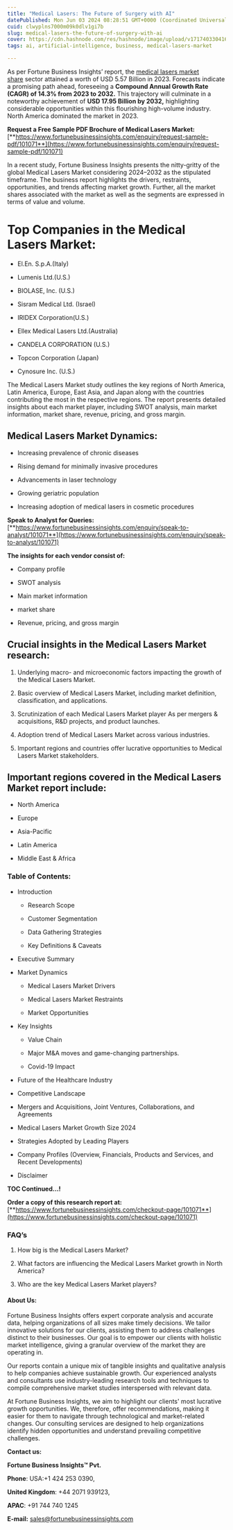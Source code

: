 ```yaml
---
title: "Medical Lasers: The Future of Surgery with AI"
datePublished: Mon Jun 03 2024 08:28:51 GMT+0000 (Coordinated Universal Time)
cuid: clwyplns7000m09k0dlv1gi7b
slug: medical-lasers-the-future-of-surgery-with-ai
cover: https://cdn.hashnode.com/res/hashnode/image/upload/v1717403304163/f625bbe3-fe7c-4e9b-a647-c706ec3db04a.png
tags: ai, artificial-intelligence, business, medical-lasers-market

---
```


As per Fortune Business Insights’ report, the [medical lasers market share](https://www.fortunebusinessinsights.com/industry-reports/medical-lasers-market-101071) sector attained a worth of USD 5.57 Billion in 2023. Forecasts indicate a promising path ahead, foreseeing a **Compound Annual Growth Rate (CAGR) of 14.3% from 2023 to 2032.** This trajectory will culminate in a noteworthy achievement of **USD 17.95 Billion by 2032,** highlighting considerable opportunities within this flourishing high-volume industry. North America dominated the market in 2023.

**Request a Free Sample PDF Brochure of Medical Lasers Market:** [**https://www.fortunebusinessinsights.com/enquiry/request-sample-pdf/101071**](https://www.fortunebusinessinsights.com/enquiry/request-sample-pdf/101071)

In a recent study, Fortune Business Insights presents the nitty-gritty of the global Medical Lasers Market considering 2024–2032 as the stipulated timeframe. The business report highlights the drivers, restraints, opportunities, and trends affecting market growth. Further, all the market shares associated with the market as well as the segments are expressed in terms of value and volume.

# **Top Companies in the Medical Lasers Market:**

* El.En. S.p.A.(Italy)
    
* Lumenis Ltd.(U.S.)
    
* BIOLASE, Inc. (U.S.)
    
* Sisram Medical Ltd. (Israel)
    
* IRIDEX Corporation(U.S.)
    
* Ellex Medical Lasers Ltd.(Australia)
    
* CANDELA CORPORATION (U.S.)
    
* Topcon Corporation (Japan)
    
* Cynosure Inc. (U.S.)
    

The Medical Lasers Market study outlines the key regions of North America, Latin America, Europe, East Asia, and Japan along with the countries contributing the most in the respective regions. The report presents detailed insights about each market player, including SWOT analysis, main market information, market share, revenue, pricing, and gross margin.

## Medical Lasers Market **Dynamics**:

* Increasing prevalence of chronic diseases
    
* Rising demand for minimally invasive procedures
    
* Advancements in laser technology
    
* Growing geriatric population
    
* Increasing adoption of medical lasers in cosmetic procedures
    

**Speak to Analyst for Queries:** [**https://www.fortunebusinessinsights.com/enquiry/speak-to-analyst/101071**](https://www.fortunebusinessinsights.com/enquiry/speak-to-analyst/101071)

**The insights for each vendor consist of:**

* Company profile
    
* SWOT analysis
    
* Main market information
    
* market share
    
* Revenue, pricing, and gross margin
    

## **Crucial insights in the Medical Lasers Market research:**

1. Underlying macro- and microeconomic factors impacting the growth of the Medical Lasers Market.
    
2. Basic overview of Medical Lasers Market, including market definition, classification, and applications.
    
3. Scrutinization of each Medical Lasers Market player As per mergers & acquisitions, R&D projects, and product launches.
    
4. Adoption trend of Medical Lasers Market across various industries.
    
5. Important regions and countries offer lucrative opportunities to Medical Lasers Market stakeholders.
    

## **Important regions covered in the Medical Lasers Market report include:**

* North America
    
* Europe
    
* Asia-Pacific
    
* Latin America
    
* Middle East & Africa
    

### **Table of Contents:**

* Introduction
    
    * Research Scope
        
    * Customer Segmentation
        
    * Data Gathering Strategies
        
    * Key Definitions & Caveats
        
* Executive Summary
    
* Market Dynamics
    
    * Medical Lasers Market Drivers
        
    * Medical Lasers Market Restraints
        
    * Market Opportunities
        
* Key Insights
    
    * Value Chain
        
    * Major M&A moves and game-changing partnerships.
        
    * Covid-19 Impact
        
* Future of the Healthcare Industry
    
* Competitive Landscape
    
* Mergers and Acquisitions, Joint Ventures, Collaborations, and Agreements
    
* Medical Lasers Market Growth Size 2024
    
* Strategies Adopted by Leading Players
    
* Company Profiles (Overview, Financials, Products and Services, and Recent Developments)
    
* Disclaimer
    

**TOC Continued…!**

**Order a copy of this research report at:** [**https://www.fortunebusinessinsights.com/checkout-page/101071**](https://www.fortunebusinessinsights.com/checkout-page/101071)

### **FAQ’s**

1. How big is the Medical Lasers Market?
    
2. What factors are influencing the Medical Lasers Market growth in North America?
    
3. Who are the key Medical Lasers Market players?
    

#### **About Us:**

Fortune Business Insights offers expert corporate analysis and accurate data, helping organizations of all sizes make timely decisions. We tailor innovative solutions for our clients, assisting them to address challenges distinct to their businesses. Our goal is to empower our clients with holistic market intelligence, giving a granular overview of the market they are operating in.

Our reports contain a unique mix of tangible insights and qualitative analysis to help companies achieve sustainable growth. Our experienced analysts and consultants use industry-leading research tools and techniques to compile comprehensive market studies interspersed with relevant data.

At Fortune Business Insights, we aim to highlight our clients' most lucrative growth opportunities. We, therefore, offer recommendations, making it easier for them to navigate through technological and market-related changes. Our consulting services are designed to help organizations identify hidden opportunities and understand prevailing competitive challenges.

**Contact us:**

**Fortune Business Insights™ Pvt.**

**Phone**: USA:+1 424 253 0390,

**United Kingdom**: +44 2071 939123,

**APAC**: +91 744 740 1245

**E-mail:** [sales@fortunebusinessinsights.com](mailto:sales@fortunebusinessinsights.com)